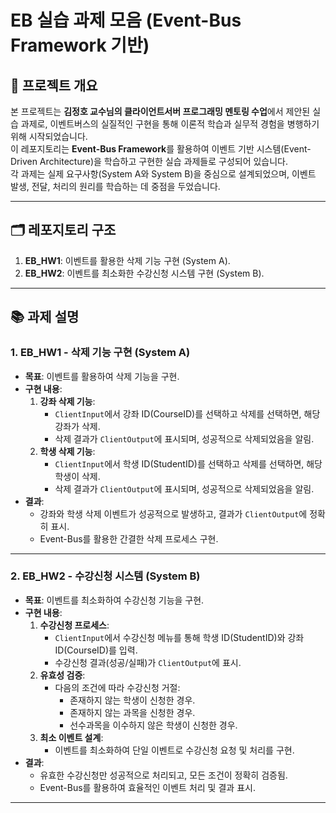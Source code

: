 # EB 실습 과제 모음 (Event-Bus Framework 기반)

## 📌 프로젝트 개요
 본 프로젝트는 **김정호 교수님의 클라이언트서버 프로그래밍 멘토링 수업**에서 제안된 실습 과제로, 이벤트버스의 실질적인 구현을 통해 이론적 학습과 실무적 경험을 병행하기 위해 시작되었습니다.  
이 레포지토리는 **Event-Bus Framework**를 활용하여 이벤트 기반 시스템(Event-Driven Architecture)을 학습하고 구현한 실습 과제들로 구성되어 있습니다.  
각 과제는 실제 요구사항(System A와 System B)을 중심으로 설계되었으며, 이벤트 발생, 전달, 처리의 원리를 학습하는 데 중점을 두었습니다.

---

## 🗂️ 레포지토리 구조
1. **EB_HW1**: 이벤트를 활용한 삭제 기능 구현 (System A).
2. **EB_HW2**: 이벤트를 최소화한 수강신청 시스템 구현 (System B).

---

## 📚 과제 설명

### 1. EB_HW1 - 삭제 기능 구현 (System A)
- **목표**: 이벤트를 활용하여 삭제 기능을 구현.
- **구현 내용**:
  1. **강좌 삭제 기능**:
     - `ClientInput`에서 강좌 ID(CourseID)를 선택하고 삭제를 선택하면, 해당 강좌가 삭제.
     - 삭제 결과가 `ClientOutput`에 표시되며, 성공적으로 삭제되었음을 알림.
  2. **학생 삭제 기능**:
     - `ClientInput`에서 학생 ID(StudentID)를 선택하고 삭제를 선택하면, 해당 학생이 삭제.
     - 삭제 결과가 `ClientOutput`에 표시되며, 성공적으로 삭제되었음을 알림.
- **결과**:
  - 강좌와 학생 삭제 이벤트가 성공적으로 발생하고, 결과가 `ClientOutput`에 정확히 표시.
  - Event-Bus를 활용한 간결한 삭제 프로세스 구현.

---

### 2. EB_HW2 - 수강신청 시스템 (System B)
- **목표**: 이벤트를 최소화하여 수강신청 기능을 구현.
- **구현 내용**:
  1. **수강신청 프로세스**:
     - `ClientInput`에서 수강신청 메뉴를 통해 학생 ID(StudentID)와 강좌 ID(CourseID)를 입력.
     - 수강신청 결과(성공/실패)가 `ClientOutput`에 표시.
  2. **유효성 검증**:
     - 다음의 조건에 따라 수강신청 거절:
       - 존재하지 않는 학생이 신청한 경우.
       - 존재하지 않는 과목을 신청한 경우.
       - 선수과목을 이수하지 않은 학생이 신청한 경우.
  3. **최소 이벤트 설계**:
     - 이벤트를 최소화하여 단일 이벤트로 수강신청 요청 및 처리를 구현.
- **결과**:
  - 유효한 수강신청만 성공적으로 처리되고, 모든 조건이 정확히 검증됨.
  - Event-Bus를 활용하여 효율적인 이벤트 처리 및 결과 표시.

---
